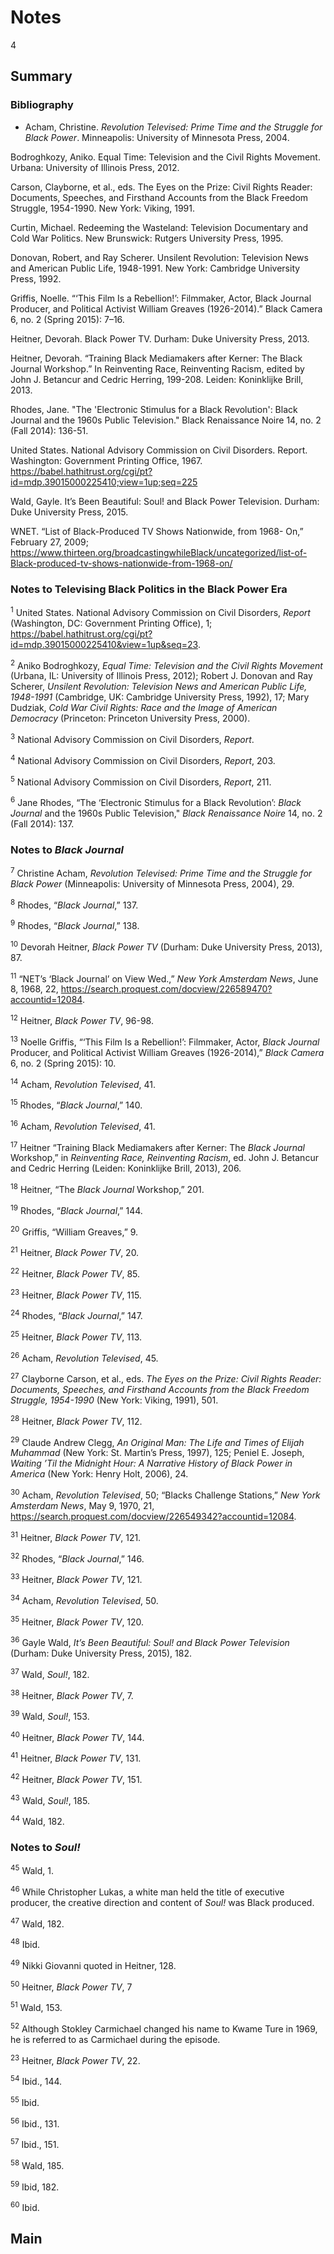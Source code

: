 # Notes

4

## Summary

### Bibliography

- Acham, Christine. *Revolution Televised: Prime Time and the Struggle for Black Power*. Minneapolis: University of Minnesota Press, 2004.

Bodroghkozy, Aniko. Equal Time: Television and the Civil Rights Movement. Urbana: University of Illinois Press, 2012.

Carson, Clayborne, et al., eds. The Eyes on the Prize: Civil Rights Reader: Documents, Speeches, and Firsthand Accounts from the Black Freedom Struggle, 1954-1990. New York: Viking, 1991. 

Curtin, Michael. Redeeming the Wasteland: Television Documentary and Cold War Politics. New Brunswick: Rutgers University Press, 1995.

Donovan, Robert, and Ray Scherer. Unsilent Revolution: Television News and American Public Life, 1948-1991. New York: Cambridge University Press, 1992.

Griffis, Noelle. “‘This Film Is a Rebellion!’: Filmmaker, Actor, Black Journal Producer, and Political Activist William Greaves (1926-2014).” Black Camera 6, no. 2 (Spring 2015): 7–16.

Heitner, Devorah. Black Power TV. Durham: Duke University Press, 2013.

Heitner, Devorah. “Training Black Mediamakers after Kerner: The Black Journal Workshop.” In Reinventing Race, Reinventing Racism, edited by John J. Betancur and Cedric Herring, 199-208. Leiden: Koninklijke Brill, 2013.

Rhodes, Jane. "The 'Electronic Stimulus for a Black Revolution': Black Journal and the 1960s Public Television." Black Renaissance Noire 14, no. 2 (Fall 2014): 136-51.

United States. National Advisory Commission on Civil Disorders. Report. Washington: Government Printing Office, 1967. https://babel.hathitrust.org/cgi/pt?id=mdp.39015000225410;view=1up;seq=225

Wald, Gayle. It’s Been Beautiful: Soul! and Black Power Television. Durham: Duke University Press, 2015.

WNET. “List of Black-Produced TV Shows Nationwide, from 1968- On,” February 27, 2009; https://www.thirteen.org/broadcastingwhileBlack/uncategorized/list-of-Black-produced-tv-shows-nationwide-from-1968-on/


### Notes to Televising Black Politics in the Black Power Era

<a name="1"></a><sup>1</sup> United States. National Advisory Commission on Civil Disorders, *Report* (Washington, DC: Government Printing Office), 1; https://babel.hathitrust.org/cgi/pt?id=mdp.39015000225410&view=1up&seq=23. 

<a name="2"></a><sup>2</sup> Aniko Bodroghkozy, *Equal Time: Television and the Civil Rights Movement* (Urbana, IL: University of Illinois Press, 2012); Robert J. Donovan and Ray Scherer, *Unsilent Revolution: Television News and American Public Life, 1948-1991* (Cambridge, UK: Cambridge University Press, 1992), 17; Mary Dudziak, *Cold War Civil Rights: Race and the Image of American Democracy* (Princeton: Princeton University Press, 2000).

<a name ="3"></a><sup>3</sup> National Advisory Commission on Civil Disorders, *Report*.

<a name="4"></a><sup>4</sup> National Advisory Commission on Civil Disorders, *Report*, 203.

<a name="5"></a><sup>5</sup> National Advisory Commission on Civil Disorders, *Report*, 211.

<a name="6"></a><sup>6</sup> Jane Rhodes, “The ‘Electronic Stimulus for a Black Revolution’: *Black Journal* and the 1960s Public Television," *Black Renaissance Noire* 14, no. 2 (Fall 2014): 137.



### Notes to *Black Journal*

<a name="7"></a><sup>7</sup> Christine Acham, *Revolution Televised: Prime Time and the Struggle for Black Power* (Minneapolis: University of Minnesota Press, 2004), 29.

<a name="8"></a><sup>8</sup> Rhodes, “*Black Journal*,” 137.

<a name="9"></a><sup>9</sup> Rhodes, “*Black Journal*,” 138.

<a name="10"></a><sup>10</sup> Devorah Heitner, *Black Power TV* (Durham: Duke University Press, 2013), 87.

<a name="11"></a><sup>11</sup> “NET’s ‘Black Journal’ on View Wed.,” *New York Amsterdam News*, June 8, 1968, 22, https://search.proquest.com/docview/226589470?accountid=12084. 

<a name="12"></a><sup>12</sup> Heitner, *Black Power TV*, 96-98.

<a name="13"></a><sup>13</sup> Noelle Griffis, “‘This Film Is a Rebellion!’: Filmmaker, Actor, *Black Journal* Producer, and Political Activist William Greaves (1926-2014),” *Black Camera* 6, no. 2 (Spring 2015): 10.

<a name="14"></a><sup>14</sup> Acham, *Revolution Televised*, 41.

<a name="15"></a><sup>15</sup> Rhodes, “*Black Journal*,” 140.

<a name="16"></a><sup>16</sup> Acham, *Revolution Televised*, 41.

<a name="17"></a><sup>17</sup> Heitner “Training Black Mediamakers after Kerner: The *Black Journal* Workshop,” in *Reinventing Race, Reinventing Racism*, ed. John J. Betancur and Cedric Herring (Leiden: Koninklijke Brill, 2013), 206.

<a name="18"></a><sup>18</sup> Heitner, “The *Black Journal* Workshop,” 201.

<a name="19"></a><sup>19</sup> Rhodes, “*Black Journal*,” 144.

<a name="20"></a><sup>20</sup> Griffis, “William Greaves,” 9.

<a name="21"></a><sup>21</sup> Heitner, *Black Power TV*, 20.

<a name="22"></a><sup>22</sup> Heitner, *Black Power TV*, 85.

<a name="23"></a><sup>23</sup> Heitner, *Black Power TV*, 115.

<a name="24"></a><sup>24</sup> Rhodes, “*Black Journal*,” 147.

<a name="25"></a><sup>25</sup> Heitner, *Black Power TV*, 113.

<a name="26"></a><sup>26</sup> Acham, *Revolution Televised*, 45.

<a name="27"></a><sup>27</sup> Clayborne Carson, et al., eds. *The Eyes on the Prize: Civil Rights Reader: Documents, Speeches, and Firsthand Accounts from the Black Freedom Struggle, 1954-1990* (New York: Viking, 1991), 501.

<a name="28"></a><sup>28</sup> Heitner, *Black Power TV*, 112.

<a name="29"></a><sup>29</sup> Claude Andrew Clegg, *An Original Man: The Life and Times of Elijah Muhammad* (New York: St. Martin’s Press, 1997), 125; Peniel E. Joseph, *Waiting ’Til the Midnight Hour: A Narrative History of Black Power in America* (New York: Henry Holt, 2006), 24.

<a name="30"></a><sup>30</sup> Acham, *Revolution Televised*, 50; “Blacks Challenge Stations,” *New York Amsterdam News*, May 9, 1970, 21, https://search.proquest.com/docview/226549342?accountid=12084.

<a name="31"></a><sup>31</sup> Heitner, *Black Power TV*, 121.

<a name="32"></a><sup>32</sup> Rhodes, “*Black Journal*,” 146.

<a name="33"></a><sup>33</sup> Heitner, *Black Power TV*, 121.

<a name="34"></a><sup>34</sup> Acham, *Revolution Televised*, 50.

<a name="35"></a><sup>35</sup> Heitner, *Black Power TV*, 120.

<a name="36"></a><sup>36</sup> Gayle Wald, *It’s Been Beautiful: Soul! and Black Power Television* (Durham: Duke University Press, 2015), 182.

<a name="37"></a><sup>37</sup> Wald, *Soul!*, 182.

<a name="38"></a><sup>38</sup> Heitner, *Black Power TV*, 7.

<a name="39"></a><sup>39</sup> Wald, *Soul!*, 153.

<a name="40"></a><sup>40</sup> Heitner, *Black Power TV*, 144.

<a name="41"></a><sup>41</sup> Heitner, *Black Power TV*, 131.

<a name="42"></a><sup>42</sup> Heitner, *Black Power TV*, 151.

<a name="43"></a><sup>43</sup> Wald, *Soul!*, 185.

<a name="44"></a><sup>44</sup> Wald, 182.




### Notes to *Soul!*

<a name="45"></a><sup>45</sup> Wald, 1.

<a name="46"></a><sup>46</sup> While Christopher Lukas, a white man held the title of executive producer, the creative direction and content of *Soul!* was Black produced.

<a name="47"></a><sup>47</sup> Wald, 182.

<a name="48"></a><sup>48</sup> Ibid. 

<a name="49"></a><sup>49</sup> Nikki Giovanni quoted in Heitner, 128.

<a name="50"></a><sup>50</sup> Heitner, *Black Power TV*, 7

<a name="51"></a><sup>51</sup> Wald, 153.

<a name="52"></a><sup>52</sup> Although Stokley Carmichael changed his name to Kwame Ture in 1969, he is referred to as Carmichael during the episode.

<a name="53"></a><sup>23</sup> Heitner, *Black Power TV*, 22.

<a name="54"></a><sup>54</sup> Ibid., 144.

<a name="55"></a><sup>55</sup> Ibid.

<a name="56"></a><sup>56</sup> Ibid., 131.

<a name="57"></a><sup>57</sup> Ibid., 151.

<a name="58"></a><sup>58</sup> Wald, 185.

<a name="59"></a><sup>59</sup> Ibid, 182.

<a name="60"></a><sup>60</sup> Ibid.












## Main
